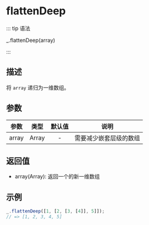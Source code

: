 # flattenDeep

::: tip 语法

_.flattenDeep(array)

:::

## 描述

将 `array` 递归为一维数组。

## 参数

| 参数  | 类型  | 默认值 |          说明          |
| :---: | :---: | :----: | :--------------------: |
| array | Array |   -    | 需要减少嵌套层级的数组 |

## 返回值

+ array(Array): 返回一个的新一维数组

## 示例

```js
_.flattenDeep([1, [2, [3, [4]], 5]]);
// => [1, 2, 3, 4, 5]
```
